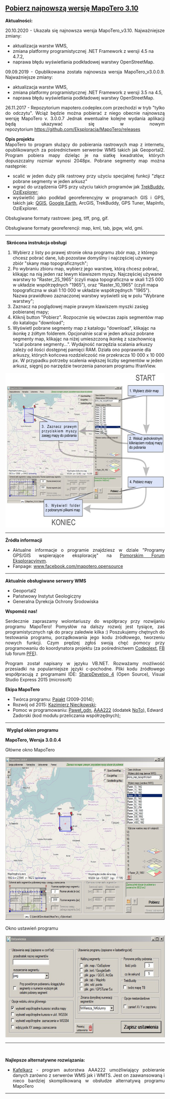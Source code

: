 
<h2><a href="https://github.com/Eksploracja/MapoTero/releases/download/Mapotero_v3.10/MapoTero_v3.10.zip" target="_blank">Pobierz najnowszą wersję MapoTero 3.10</a></h2>



<p style="text-align: justify;"><strong>Aktualności:<br /> </strong></p>
<p style="text-align: justify;">20.10.2020 - Ukazała się najnowsza wersja MapoTero_v3.10. Najważniejsze zmiany:
  <ul><li>aktualizacja warstw WMS,</li> 
  <li>zmiana platformy programistycznej .NET Framework z wersji 4.5 na 4.7.2,</li>
  <li>naprawa błędu wyświetlania podkładowej warstwy OpenStreetMap.</li></ul></p>
<p style="text-align: justify;">09.09.2019 - Opublikowana została najnowsza wersja MapoTero_v3.0.0.9. Najważniejsze zmiany:
  <ul><li>aktualizacja warstw WMS,</li> 
  <li>zmiana platformy programistycznej .NET Framework z wersji 3.5 na 4.5,</li>
  <li>naprawa błędu wyświetlania podkładowej warstwy OpenStreetMap.</li></ul></p>
<p style="text-align: justify;">26.11.2017 - Repozytorium mapotero.codeplex.com przechodzi w tryb "tylko do odczytu". Wciąż będzie można pobierać z niego obecnie najnowszą wersję MapoTero v. 3.0.0.7 Jednak ewentualne kolejne wydania aplikacji będą ukazywać się&nbsp;w nowym repozytorium&nbsp;<a href="https://github.com/Eksploracja/MapoTero/releases" target="_blank">https://github.com/Eksploracja/MapoTero/releases</a></p>
<p style="text-align: justify;"><strong>Opis projektu</strong><br /> MapoTero to program służący do pobierania rastrowych map z internetu, opublikowanych za pośrednictwem serwer&oacute;w WMS takich jak Geoportal2. Program pobiera mapy dzieląc je na siatkę kwadrat&oacute;w, kt&oacute;rych dopuszczalny rozmiar wynosi 2048px. Pobrane segmenty map można następnie:</p>
<ul style="text-align: justify;">
<li>scalić w jeden duży plik rastrowy przy użyciu specjalnej funkcji "złącz pobrane segmenty w jeden arkusz"</li>
<li>wgrać do urządzenia GPS przy użyciu takich program&oacute;w jak <a href="http://www.trekbuddy.net/forum/index.php"> TrekBuddy</a>, <a href="http://www.oziexplorer.com/">OziExplorer</a>;</li>
<li>wyświetlić jako podkład georeferencyjny w programach GIS i GPS, takich jak: <a href="http://www.qgis.org/pl/site/"> QGIS</a>, <a href="http://www.google.pl/intl/pl/earth/" target="_blank">Google Earth</a>, ArcGIS, TrekBuddy, GPS Tuner, MapInfo, OziExplorer.</li>
</ul>
<p style="text-align: justify;">Obsługiwane formaty rastrowe: jpeg, tiff, png, gif.</p>
<p style="text-align: justify;">Obsługiwane formaty georeferencji: map, kml, tab, jpgw, wld, gmi.</p>
<hr />
<p style="text-align: justify;">&nbsp;<strong>Skr&oacute;cona instrukcja obsługi</strong></p>
<ol>
<li>Wybierz z listy po prawej stronie okna programu zb&oacute;r map, z kt&oacute;rego chcesz pobrać dane, lub pozostaw domyślny i najczęściej używany zbi&oacute;r "skany map topograficznych";</li>
<li>Po wybraniu zbioru map, wybierz jego warstwę, kt&oacute;rą chcesz pobrać, klikając na nią jeden raz lewym klawiszem myszy. Najczęściej używane warstwy to "Raster_25_1965" (czyli mapa topograficzna w skali 1:25 000 w układzie wsp&oacute;łrzędnych "1965"), oraz "Raster_10_1965" (czyli mapa topograficzna w skali 1:10 000 w układzie wsp&oacute;łrzędnych "1965"). Nazwa prawidłowo zaznaczonej warstwy wyświetli się w polu "Wybrane warstwy";</li>
<li>Zaznacz na poglądowej mapie prawym klawiszem myszki zasięg pobieranej mapy;</li>
<li>Kliknij button "Pobierz". Rozpocznie się w&oacute;wczas zapis segment&oacute;w map do katalogu "download";</li>
<li>Wyświetl pobrane segmenty map z katalogu "download", klikając na ikonkę z ż&oacute;łtym folderem. Opcjonalnie scal w jeden arkusz pobrane segmenty map, klikając na niżej umieszczoną ikonkę z szachownicą "scal pobrane segmenty...". Wydajność narzędzia scalania arkuszy zależy od ilości dostępnej pamięci RAM. Działa ono poprawnie dla arkuszy, kt&oacute;rych końcowa rozdzielczość nie przekracza 10 000 x 10 000 px. W przypadku potrzeby scalenia większej liczby segment&oacute;w w jeden arkusz, sięgnij po narzędzie tworzenia panoram programu IfranView.</li>
</ol>
<p><img src="https://github.com/Eksploracja/MapoTero/blob/master/instrukcja.jpg" alt="Uproszczona instrukcja obsługi" width="640" height="486" /></p>
<hr />
<p style="text-align: justify;"><strong>Źr&oacute;dła informacji</strong></p>
<ul style="text-align: justify;">
<li>Aktualne informacje o programie znajdziesz w dziale "Programy GPS/GIS wspierające eksplorację" na <a href="http://www.forum.eksploracja.pl/viewforum.php?f=205" target="_blank">Pomorskim Forum Eksploracyjnym</a>.</li>
<li>Fanpage: <a href="http://www.facebook.com/mapotero.opensource">www.facebook.com/mapotero.opensource</a></li>
</ul>
<hr />
<p style="text-align: justify;"><strong>Aktualnie obsługiwane serwery WMS</strong></p>
<ul>
<li>Geoportal2</li>
<li>Państwowy Instytut Geologiczny</li>
<li>Generalna Dyrekcja Ochrony Środowiska</li>
</ul>
<p style="text-align: justify;"><strong>Wspom&oacute;ż nas!</strong></p>
<p style="text-align: justify;">Serdecznie zapraszamy wolontariuszy do wsp&oacute;łpracy przy rozwijaniu programu MapoTero! Pomysł&oacute;w na dalszy rozw&oacute;j jest tysiące, zaś programistycznych rąk do pracy zaledwie kilka :) Poszukujemy chętnych do testowania programu, porządkowania jego kodu źr&oacute;dłowego, tworzeniu nowych funkcji. Czym prędzej zgłoś swoją chęć pomocy przy programowaniu do koordynatora projektu (za pośrednictwem <a href="https://www.codeplex.com/site/users/contact/mapotero?OriginalUrl=https%3a%2f%2fwww.codeplex.com%2fsite%2fusers%2fview%2fmapotero"> Codeplext</a>,&nbsp;<a href="http://www.facebook.com/mapotero.opensource" target="_blank">FB</a> lub forum <a href="http://www.forum.eksploracja.pl/viewforum.php?f=205" target="_blank">PFE</a>).</p>
<p style="text-align: justify;">Program został napisany w języku VB.NET. Rozważamy możliwość przesiadki na popularniejsze języki c-pochodne. Pliki kodu źr&oacute;dłowego wsp&oacute;łpracują z programami IDE:&nbsp;<a href="http://www.icsharpcode.net/OpenSource/SD/Download/#SharpDevelop4x" target="_blank">SharpDevelop 4</a> (Open Source), Visual Studio Express 2015 (microsoft)</p>
<p style="text-align: justify;"><strong>Ekipa MapoTero</strong></p>
<ul>
<li>Tw&oacute;rca programu: <a href="http://www.forum.eksploracja.pl/viewtopic.php?f=205&amp;t=15196" target="_blank"> Pajakt</a>&nbsp;(2009-2014);</li>
<li>Rozw&oacute;j od 2015: <a href="http://labgis.pl/" target="_blank">Kazimierz Niecikowski</a>;</li>
<li>Pomoc w programowaniu: <a href="http://www.forum.eksploracja.pl/memberlist.php?mode=viewprofile&amp;u=3289" target="_blank"> Paweł_gdn</a>, <a href="http://www.my-navia.pl/viewtopic.php?p=422691#422691" target="_blank"> AAA222</a>&nbsp;(dodatek <a href="http://www.forum.eksploracja.pl/viewtopic.php?f=205&amp;t=35039" target="_blank"> NoTo</a>), Edward Zadorski (kod modułu przeliczania wsp&oacute;łrzędnych);</li>
</ul>
<hr />
<p style="text-align: justify;">&nbsp;<strong>Wygląd okien programu</strong></p>
<p style="text-align: justify;"><strong>MapoTero, Wersja 3.0.0.4<br /> </strong></p>
<p style="text-align: justify;">Gł&oacute;wne okno MapoTero</p>
<p style="text-align: justify;"><img src="https://github.com/Eksploracja/MapoTero/blob/master/przod.jpg" alt="Gł&oacute;wne okno programu" width="640" height="514" /></p>
<p style="text-align: justify;">Okno ustawień programu</p>
<p style="text-align: justify;"><img src="https://github.com/Eksploracja/MapoTero/blob/master/tyl.jpg" alt="okno ustawień" width="640" height="321" /></p>
<hr />
<p style="text-align: justify;">&nbsp;</p>
<p style="text-align: justify;"><strong>Najlepsze alternatywne rozwiązania:</strong></p>
<ul style="text-align: justify;">
<li><a href="http://www.my-navia.pl/viewtopic.php?p=422691#422691" target="_blank">Kafelkarz</a>&nbsp;- program autorstwa AAA222 umożliwiający pobieranie danych zar&oacute;wno z serwer&oacute;w WMS jak i WMTS. Jest on zaawansowaną i nieco bardziej skomplikowaną w obsłudze alternatywą programu MapoTero</li>
</ul>
<hr />
<p style="text-align: justify;">&nbsp;</p>

